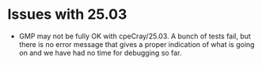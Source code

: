 # Issues with 25.03

-   GMP may not be fully OK with cpeCray/25.03. A bunch of tests fail, but there is
    no error message that gives a proper indication of what is going on and we have 
    had no time for debugging so far.

 

